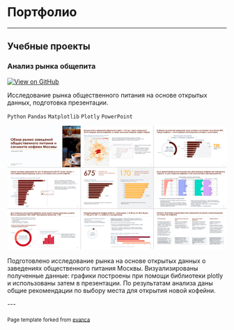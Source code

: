 # Портфолио

---

## Учебные проекты

### Анализ рынка общепита

[![View on GitHub](https://img.shields.io/badge/GitHub-View_on_GitHub-blue?logo=GitHub)](https://github.com/ko-svetlana/educational-projects/tree/main/catering-market-research)

<p>Исследование рынка общественного питания на основе открытых данных, подготовка презентации.</p>

<code>Python</code>  <code>Pandas</code>  <code>Matplotlib</code>  <code>Plotly</code>  <code>PowerPoint</code>

<img src="images/project1_thumbnail.png?raw=true"/>

<p>Подготовлено исследование рынка на основе открытых данных о заведениях общественного питания Москвы. Визуализированы полученные данные: графики построены при помощи библиотеки plotly и использованы затем в презентации. По результатам анализа даны общие рекомендации по выбору места для открытия новой кофейни. </p> 
---



<p><sub>Page template forked from <a href="https://github.com/evanca/quick-portfolio">evanca</a></sub></p>
<!-- Remove above link if you don't want to attibute -->
